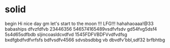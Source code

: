 # solid
begin
Hi
nice day
gm
let's start
to the moon !!!
LFG!!!
hahahaoaaa!@33
babaships
dfvzfdfvb
23446356
546574165489vsdfvfsdv
gd54fvg5dsf4
5s4d65sdfbdb
sljincoasldcvdfvd
1545FDFVBDFVvdfvdfsg
bxdfgbdfvdfvrfsfs
bdfvsdfv4566
sdvsbsdbbg
vb dbvdfv'bbl,sdf32
brfbhtbg
